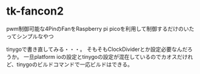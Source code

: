 # tk-fancon2
pwm制御可能な4PinのFanをRaspberry pi picoを利用して制御するだけのいたってシンプルなやつ


tinygoで書き直してみる・・・。
そもそもClockDividerとか設定必要なんだろうか。
一旦platform ioの設定とtinygoの設定が混在しているのでカオスだけれど、tinygoのビルドコマンドで一応ビルドはできる。
